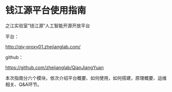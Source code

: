 # 钱江源平台使用指南



之江实验室“钱江源”人工智能开源开放平台



平台：

<http://qjy-proxy01.zhejianglab.com/>

github：

<https://github.com/zhejianglab/QianJiangYuan>



本次指南分六个模块，依次介绍平台概要、如何使用，如何搭建，原理概要、运维相关、Q&A环节。